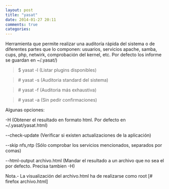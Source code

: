 ```yaml
---
layout: post
title: "yasat"
date: 2014-01-27 20:11
comments: true
categories: 
---
```

Herramienta que permite realizar una auditoría rápida del sistema o de diferentes partes que lo componen: usuarios, servicios apache, samba, cups, php, netwirk, comprobación del kernel, etc. Por defecto los informe se guardan en ~/.yasat/)

>$ yasat -l (Listar plugins disponibles)

>\# yasat -s (Auditoria standard del sistema)

>\# yasat -f (Auditoria más exhaustiva)

>\# yasat -a (Sin pedir confirmaciones) 

Algunas opciones:

-H (Obtener el resultado en formato html. Por defecto en ~/.yasat/yasat.html)

--check-update (Verificar si existen actualizaciones de la aplicación)

--skip nfs,ntp (Sólo comprobar los servicios mencionados, separados por comas)

--html-output archivo.html (Mandar el resultado a un archivo que no sea el por defecto. Precisa tambien -H)

Nota.- La visualización del archivo.html ha de realizarse como root [# firefox archivo.html]

